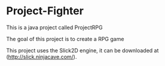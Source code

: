 # Project-Fighter
This is a java project called ProjectRPG

The goal of this project is to create a RPG game

This project uses the Slick2D engine, it can be downloaded at (http://slick.ninjacave.com/).
